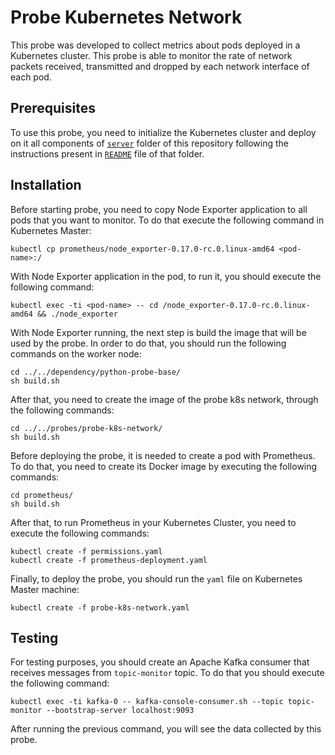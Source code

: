 
# Probe Kubernetes Network 
This probe was developed to collect metrics about pods deployed in a Kubernetes cluster. This probe is able to monitor the rate of network packets received, transmitted and dropped by each network interface of each pod.
## Prerequisites
To use this probe, you need to initialize the Kubernetes cluster and deploy on it all components of [`server`](https://github.com/eubr-atmosphere/tma-framework-m/tree/master/development/server) folder of this repository following the instructions present in [`README`](https://github.com/eubr-atmosphere/tma-framework-m/tree/master/development/server/README.md)  file of that folder.
## Installation

Before starting probe, you need to copy Node Exporter application to all pods that you want to monitor. To do that execute the following command in Kubernetes Master:
 ```
kubectl cp prometheus/node_exporter-0.17.0-rc.0.linux-amd64 <pod-name>:/
```
With Node Exporter application in the pod, to run it, you should execute the following command:
 ```
kubectl exec -ti <pod-name> -- cd /node_exporter-0.17.0-rc.0.linux-amd64 && ./node_exporter
```
With Node Exporter running, the next step is build the image that will be used by the probe.
In order to do that, you should run the following commands on the worker node:

```
cd ../../dependency/python-probe-base/
sh build.sh
```

After that, you need to create the image of the probe k8s network, through the following commands:

```
cd ../../probes/probe-k8s-network/
sh build.sh
```
Before deploying the probe, it is needed to create a pod with Prometheus. To do that, you need to create its Docker image by executing the following commands:
```
cd prometheus/
sh build.sh
``` 

After that, to run Prometheus in your Kubernetes Cluster, you need to execute the following commands:

```
kubectl create -f permissions.yaml
kubectl create -f prometheus-deployment.yaml
``` 

Finally, to deploy the probe, you should run the `yaml` file on Kubernetes Master machine:



```
kubectl create -f probe-k8s-network.yaml
```
## Testing

For testing purposes, you should create an Apache Kafka consumer that receives messages from `topic-monitor` topic. To do that you should execute the following command:

```
kubectl exec -ti kafka-0 -- kafka-console-consumer.sh --topic topic-monitor --bootstrap-server localhost:9093
```

After running the previous command, you will see the data collected by this probe.



